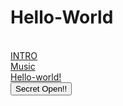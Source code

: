 <head>
  <link rel="stylesheet" href="test.css">
</head>

# Hello-World
<a id="demo1" style="color:rgb(64,128,64);" href="http://worldofchaos.github.io"></a><br>
<a href="https://dolmangksun.github.io/1/">INTRO</a>
<br><a href="1.html">Music</a>
<br><a href="https://dolmangksun.github.io/hello-world">Hello-world!</a>
<br>
<button type="button" onclick="document.getElementById('demo1').innerHTML='WorldOfChaos'">Secret Open!!</button>
